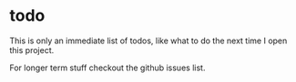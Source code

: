 # todo
This is only an immediate list of todos, like what to do the next time I open this project.

For longer term stuff checkout the github issues list.
